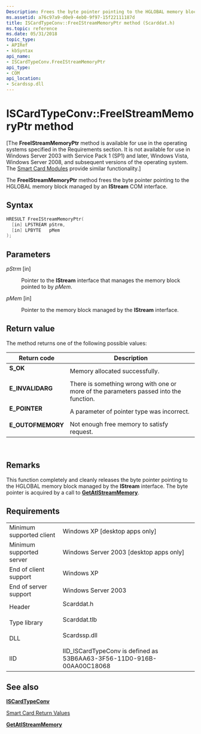 ```yaml
---
Description: Frees the byte pointer pointing to the HGLOBAL memory block managed by an IStream COM interface.
ms.assetid: a76c97a9-d0e9-4eb0-9f97-15f22111187d
title: ISCardTypeConv::FreeIStreamMemoryPtr method (Scarddat.h)
ms.topic: reference
ms.date: 05/31/2018
topic_type: 
- APIRef
- kbSyntax
api_name: 
- ISCardTypeConv.FreeIStreamMemoryPtr
api_type: 
- COM
api_location: 
- Scardssp.dll
---
```


# ISCardTypeConv::FreeIStreamMemoryPtr method

\[The **FreeIStreamMemoryPtr** method is available for use in the operating systems specified in the Requirements section. It is not available for use in Windows Server 2003 with Service Pack 1 (SP1) and later, Windows Vista, Windows Server 2008, and subsequent versions of the operating system. The [Smart Card Modules](https://msdn.microsoft.com/en-us/library/Dd627652(v=VS.85).aspx) provide similar functionality.\]

The **FreeIStreamMemoryPtr** method frees the byte pointer pointing to the HGLOBAL memory block managed by an **IStream** COM interface.

## Syntax


```C++
HRESULT FreeIStreamMemoryPtr(
  [in] LPSTREAM pStrm,
  [in] LPBYTE   pMem
);
```



## Parameters

<dl> <dt>

*pStrm* \[in\]
</dt> <dd>

Pointer to the **IStream** interface that manages the memory block pointed to by *pMem*.

</dd> <dt>

*pMem* \[in\]
</dt> <dd>

Pointer to the memory block managed by the **IStream** interface.

</dd> </dl>

## Return value

The method returns one of the following possible values:



| Return code                                                                                   | Description                                                                                      |
|-----------------------------------------------------------------------------------------------|--------------------------------------------------------------------------------------------------|
| <dl> <dt>**S\_OK**</dt> </dl>          | Memory allocated successfully.<br/>                                                        |
| <dl> <dt>**E\_INVALIDARG**</dt> </dl>  | There is something wrong with one or more of the parameters passed into the function.<br/> |
| <dl> <dt>**E\_POINTER**</dt> </dl>     | A parameter of pointer type was incorrect.<br/>                                            |
| <dl> <dt>**E\_OUTOFMEMORY**</dt> </dl> | Not enough free memory to satisfy request.<br/>                                            |



 

## Remarks

This function completely and cleanly releases the byte pointer pointing to the HGLOBAL memory block managed by the **IStream** interface. The byte pointer is acquired by a call to [**GetAtIStreamMemory**](iscardtypeconv-getatistreammemory.md).

## Requirements



|                                     |                                                                                         |
|-------------------------------------|-----------------------------------------------------------------------------------------|
| Minimum supported client<br/> | Windows XP \[desktop apps only\]<br/>                                             |
| Minimum supported server<br/> | Windows Server 2003 \[desktop apps only\]<br/>                                    |
| End of client support<br/>    | Windows XP<br/>                                                                   |
| End of server support<br/>    | Windows Server 2003<br/>                                                          |
| Header<br/>                   | <dl> <dt>Scarddat.h</dt> </dl>   |
| Type library<br/>             | <dl> <dt>Scarddat.tlb</dt> </dl> |
| DLL<br/>                      | <dl> <dt>Scardssp.dll</dt> </dl> |
| IID<br/>                      | IID\_ISCardTypeConv is defined as 53B6AA63-3F56-11D0-916B-00AA00C18068<br/>       |



## See also

<dl> <dt>

[**ISCardTypeConv**](iscardtypeconv.md)
</dt> <dt>

[Smart Card Return Values](authentication-return-values.md)
</dt> <dt>

[**GetAtIStreamMemory**](iscardtypeconv-getatistreammemory.md)
</dt> </dl>

 

 




